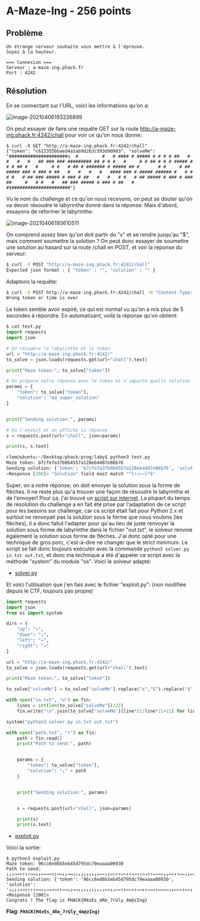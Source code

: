 # A-Maze-Ing - 256 points

## Problème

```
Un étrange serveur souhaite vous mettre à l'épreuve.
Soyez à la hauteur.

=== Connexion ===
Serveur : a-maze-ing.phack.fr
Port : 4242
```

## Résolution

En se connectant sur l'URL, voici les informations qu'on a:

![image-20210406193226899](C:\Users\cleme\AppData\Roaming\Typora\typora-user-images\image-20210406193226899.png)

On peut essayer de faire une requête GET sur la route http://a-maze-ing.phack.fr:4242/chall pour voir ce qu'on nous donne:

```
$ curl -X GET "http://a-maze-ing.phack.fr:4242/chall"
{"token": "c612355bbaed4a5ab9d2b3c593d90903", "solveMe": "######################x  #         #   # #### # ##### # # # # ##   #   #   #   #   ## ### ### ######### ## # # #   #     # # ## # # # ##### # # # ## #   #     # #   # ## # ####### # ##### ## #       # #     # ## ##### ### # ### # ##   #   #   #   #   #### ### # ##### ###### #   # #   # #   # ## ### ##### # ### # ##   #   #   # #   # ## ##### # ### # ### ##     #   # #   #   ## ### ##### # ### # ##   #             #$######################"}
```

Vu le nom du challenge et ce qu'on nous recevons, on peut se douter qu'on va devoir résoudre le labyrinthe donné dans la réponse. Mais d'abord, essayons de reformer le labyrinthe:

![image-20210406193610511](C:\Users\cleme\AppData\Roaming\Typora\typora-user-images\image-20210406193610511.png)

On comprend assez bien qu'on doit partir du "x" et se rendre jusqu'au "$", mais comment soumettre la solution ? On peut donc essayer de soumettre une solution au hasard sur la route /chall en POST, et voir la réponse du serveur:

```sh
$ curl -X POST "http://a-maze-ing.phack.fr:4242/chall"
Expected json format : { "token" : "", "solution" : "" }
```

Adaptons la requête:

```sh
$ curl -X POST http://a-maze-ing.phack.fr:4242/chall -H "Content-Type: application/json" -d "{\"token\":\"c612355bbaed4a5ab9d2b3c593d90903\",\"solution\":\"ma_super_solution\"}"
Wrong token or time is over
```

Le token semble avoir expiré, ce qui est normal vu qu'on a mis plus de 5 secondes à répondre. En automatisant, voilà la réponse qu'on obtient:

```python
$ cat test.py 
import requests
import json

# On récupère le labyrinthe et le token
url = "http://a-maze-ing.phack.fr:4242/"
to_solve = json.loads(requests.get(url+"chall").text)

print("Maze token:", to_solve["token"])

# On prépare notre réponse avec le token et n'importe quelle solution
params = {
	"token": to_solve["token"],
	"solution": "ma_super_solution"
}


print("Sending solution:", params)

# On l'envoit et on affiche la réponse
s = requests.post(url+"chall", json=params)

print(s, s.text)

clem@ubuntu:~/Desktop/phack/prog/laby$ python3 test.py 
Maze token: b7cfe7a37b0b4557a128eb4487e86b76
Sending solution: {'token': 'b7cfe7a37b0b4557a128eb4487e86b76', 'solution': 'ma_super_solution'}
<Response [200]> "Solution" field must match "^[↑↓←→]*$"
```

Super, on a notre réponse; on doit envoyer la solution sous la forme de flèches. Il ne reste plus qu'a trouver une façon de résoudre le labyrinthe et de l'envoyer! Pour ça, j'ai trouvé un [script sur internet](https://gist.github.com/a613/49d65dc30e98c165d567). La plupart du temps de résolution du challenge a en fait été prise par l'adaptation de ce script pour les besoins sur challenge, car ce script était fait pour Python 2.x et surtout ne renvoyait pas la solution sous la forme que nous voulons (les flèches), il a donc fallut l'adapter pour qu'au lieu de juste renvoyer la solution sous forme de labyrinthe dans le fichier "out.txt", le solveur renvoie également la solution sous forme de flèches. J'ai donc opté pour une technique de gros porc, c'est-à-dire ne changer que le strict minimum. Le script se fait donc toujours exécuter avec la commande `python3 solver.py in.txt out.txt`, et donc ma technique a été d'appeler ce script avec la méthode "system" du module "os". Voici le solveur adapté:

+ [solver.py](solver.py) 

Et voici l'utilisation que j'en fais avec le fichier "exploit.py": (non modifiée depuis le CTF, toujours pas propre)

```python
import requests
import json
from os import system

dirs = {
	"up": "↑",
	"down": "↓",
	"left": "←",
	"right": "→"
}

url = "http://a-maze-ing.phack.fr:4242/"
to_solve = json.loads(requests.get(url+"chall").text)

print("Maze token:", to_solve["token"])

to_solve["solveMe"] = to_solve["solveMe"].replace("x","S").replace("$","E")

with open("in.txt", "w") as fin:
	lines = int(len(to_solve["solveMe"])/22)
	fin.write("\n".join(to_solve["solveMe"][line*21:line*21+21] for line in range(lines+1)))

system("python3 solver.py in.txt out.txt")

with open("path.txt", "r") as fin:
	path = fin.read()
	print("Path to send:", path)


	params = {
		"token": to_solve["token"],
		"solution": "↓" + path
	}


	print("Sending solution:", params)


	s = requests.post(url+"chall", json=params)

	print(s)
	print(s.text)
```

+  [exploit.py](exploit.py) 

Voici la sortie:

```shell
$ python3 exploit.py 
Maze token: 96cc6ed6b5eb45d795dc79eaaaa00930
Path to send: ↓↓↓→→↑↑↑↑→→↓↓→→→→↑↑→→↓↓→→↓↓↓↓↓↓↓↓↓↓←←↓↓←←↑↑←←↑↑→→↑↑→→↑↑←←←←↓↓←←↑↑←←↓↓←←↓↓↓↓↓↓↓↓↓↓→→→→↑↑→→↓↓→→→→→→→→↑↑→→→→↓↓
Sending solution: {'token': '96cc6ed6b5eb45d795dc79eaaaa00930', 'solution': '↓↓↓↓→→↑↑↑↑→→↓↓→→→→↑↑→→↓↓→→↓↓↓↓↓↓↓↓↓↓←←↓↓←←↑↑←←↑↑→→↑↑→→↑↑←←←←↓↓←←↑↑←←↓↓←←↓↓↓↓↓↓↓↓↓↓→→→→↑↑→→↓↓→→→→→→→→↑↑→→→→↓↓'}
<Response [200]>
Congrats ! The flag is PHACK{M4zEs_4Re_7rUly_4m@zIng}
```

**Flag: `PHACK{M4zEs_4Re_7rUly_4m@zIng}`**